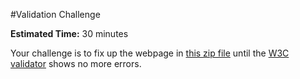 #Validation Challenge

**Estimated Time:** 30 minutes

Your challenge is to fix up the webpage in [this zip file](http://christensenacademy.org/modules/html-basics/challenges/validation-challenge.zip) until the [W3C validator](http://validator.w3.org/) shows no more errors.
